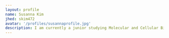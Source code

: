 ```yaml
---
layout: profile
name: Susanna Kim
jhed: skim472
avatar: '/profiles/susannaprofile.jpg'
description: I am currently a junior studying Molecular and Cellular Biology as well as Spanish for the Professions at Johns Hopkins University. I am interested in learning more about the applications of data analysis in biological research. In my free time, I enjoy playing the flute, hiking, and baking.
---
```

